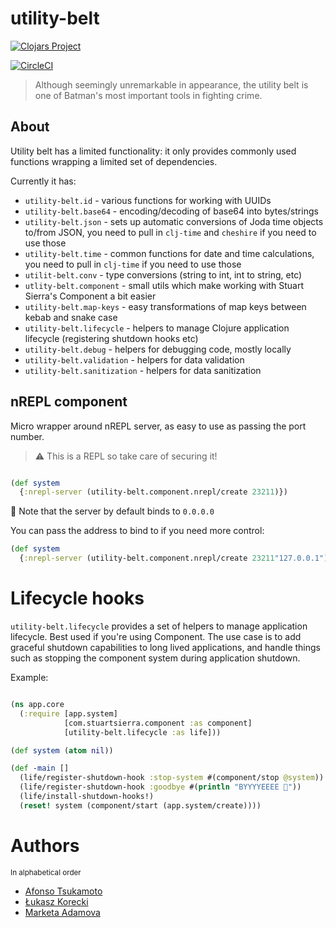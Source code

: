 # utility-belt

[![Clojars Project](https://img.shields.io/clojars/v/nomnom/utility-belt.svg)](https://clojars.org/nomnom/utility-belt)

[![CircleCI](https://circleci.com/gh/nomnom-insights/nomnom.utility-belt.svg?style=svg)](https://circleci.com/gh/nomnom-insights/nomnom.utility-belt)

> Although seemingly unremarkable in appearance, the utility belt is one of Batman's most important tools in fighting crime.


## About

Utility belt has a limited functionality: it only provides commonly used functions wrapping
a limited set of dependencies.

Currently it has:

- `utility-belt.id` - various functions for working with UUIDs
- `utility-belt.base64` - encoding/decoding of base64 into bytes/strings
- `utility-belt.json` - sets up automatic conversions of Joda time objects to/from JSON, you need to pull in `clj-time` and `cheshire` if you need to use those
- `utility-belt.time` - common functions for date and time calculations, you need to pull in `clj-time` if you need to use those
- `utilit-belt.conv` - type conversions (string to int, int to string, etc)
- `utlity-belt.component` - small utils which make working with Stuart Sierra's Component a bit easier
- `utility-belt.map-keys` - easy transformations of map keys between kebab and snake case
- `utility-belt.lifecycle` - helpers to manage Clojure application lifecycle (registering shutdown hooks etc)
- `utility-belt.debug` - helpers for debugging code, mostly locally
- `utility-belt.validation` - helpers for data validation
- `utility-belt.sanitization` - helpers for data sanitization


## nREPL component

Micro wrapper around nREPL server, as easy to use as passing the port number.

> :warning: This is a REPL so take care of securing it!

```clojure

(def system
  {:nrepl-server (utility-belt.component.nrepl/create 23211)})

```

:raising_hand: Note that the server by default binds to `0.0.0.0`

You can pass the address to bind to if you need more control:


```clojure
(def system
  {:nrepl-server (utility-belt.component.nrepl/create 23211"127.0.0.1")})
```

# Lifecycle hooks

`utility-belt.lifecycle` provides a set of helpers to manage application lifecycle. Best used if you're using Component. The  use case is to add graceful shutdown capabilities to long lived applications, and handle things such as stopping the component system during application shutdown.

Example:

```clojure

(ns app.core
  (:require [app.system]
            [com.stuartsierra.component :as component]
            [utility-belt.lifecycle :as life]))

(def system (atom nil))

(def -main []
  (life/register-shutdown-hook :stop-system #(component/stop @system))
  (life/register-shutdown-hook :goodbye #(println "BYYYYEEEE 👋"))
  (life/install-shutdown-hooks!)
  (reset! system (component/start (app.system/create))))
```

# Authors

<sup>In alphabetical order</sup>

- [Afonso Tsukamoto](https://github.com/AfonsoTsukamoto)
- [Łukasz Korecki](https://github.com/lukaszkorecki)
- [Marketa Adamova](https://github.com/MarketaAdamova)
